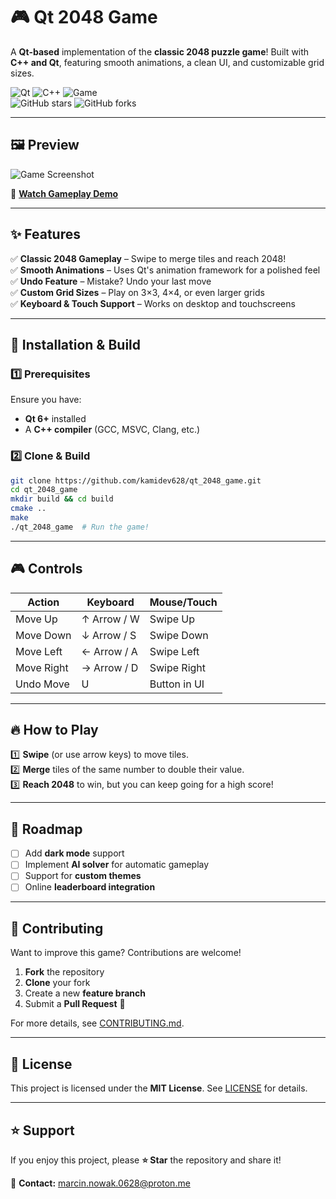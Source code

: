 # 🎮 Qt 2048 Game  

A **Qt-based** implementation of the **classic 2048 puzzle game**! Built with **C++ and Qt**, featuring smooth animations, a clean UI, and customizable grid sizes.  

![Qt](https://img.shields.io/badge/Qt-6-green) ![C++](https://img.shields.io/badge/Language-C++-blue) ![Game](https://img.shields.io/badge/Type-Puzzle-orange)  
![GitHub stars](https://img.shields.io/github/stars/kamidev628/qt_2048_game?style=social) ![GitHub forks](https://img.shields.io/github/forks/kamidev628/qt_2048_game?style=social)  

---

## 🖼 Preview  

![Game Screenshot](https://raw.githubusercontent.com/kamidev628/qt_2048_game/main/screenshots/gameplay.png)  

🎥 **[Watch Gameplay Demo](https://github.com/kamidev628/qt_2048_game/assets/demo.mp4)**  

---

## ✨ Features  

✅ **Classic 2048 Gameplay** – Swipe to merge tiles and reach 2048!  
✅ **Smooth Animations** – Uses Qt's animation framework for a polished feel  
✅ **Undo Feature** – Mistake? Undo your last move  
✅ **Custom Grid Sizes** – Play on 3×3, 4×4, or even larger grids  
✅ **Keyboard & Touch Support** – Works on desktop and touchscreens  

---

## 🚀 Installation & Build  

### 1️⃣ Prerequisites  
Ensure you have:  
- **Qt 6+** installed  
- A **C++ compiler** (GCC, MSVC, Clang, etc.)  

### 2️⃣ Clone & Build  
```sh
git clone https://github.com/kamidev628/qt_2048_game.git
cd qt_2048_game
mkdir build && cd build
cmake ..
make
./qt_2048_game  # Run the game!
```

---

## 🎮 Controls  

| Action       | Keyboard  | Mouse/Touch |
|-------------|----------|-------------|
| Move Up     | ↑ Arrow / W | Swipe Up |
| Move Down   | ↓ Arrow / S | Swipe Down |
| Move Left   | ← Arrow / A | Swipe Left |
| Move Right  | → Arrow / D | Swipe Right |
| Undo Move   | U | Button in UI |

---

## 🔥 How to Play  

1️⃣ **Swipe** (or use arrow keys) to move tiles.  
2️⃣ **Merge** tiles of the same number to double their value.  
3️⃣ **Reach 2048** to win, but you can keep going for a high score!  

---

## 🚀 Roadmap  

- [ ] Add **dark mode** support  
- [ ] Implement **AI solver** for automatic gameplay  
- [ ] Support for **custom themes**  
- [ ] Online **leaderboard integration**  

---

## 🤝 Contributing  

Want to improve this game? Contributions are welcome!  

1. **Fork** the repository  
2. **Clone** your fork  
3. Create a new **feature branch**  
4. Submit a **Pull Request** 🎉  

For more details, see [CONTRIBUTING.md](CONTRIBUTING.md).  

---

## 📜 License  

This project is licensed under the **MIT License**. See [LICENSE](LICENSE) for details.  

---

## ⭐ Support  

If you enjoy this project, please **⭐ Star** the repository and share it!  

📧 **Contact:** marcin.nowak.0628@proton.me
